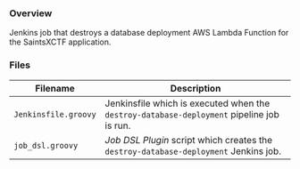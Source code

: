### Overview

Jenkins job that destroys a database deployment AWS Lambda Function for the SaintsXCTF application.

### Files

| Filename                  | Description                                                                                |
|---------------------------|--------------------------------------------------------------------------------------------|
| `Jenkinsfile.groovy`      | Jenkinsfile which is executed when the `destroy-database-deployment` pipeline job is run.  |
| `job_dsl.groovy`          | *Job DSL Plugin* script which creates the `destroy-database-deployment` Jenkins job.       |
